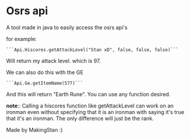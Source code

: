 # **Osrs api**
A tool made in java to easily access the osrs api's



for example:

    ```Api.Hiscores.getAttackLevel("Stan xD", false, false, false)```
Will return my attack level. which is 97.

We can also do this with the GE

    ```Api.Ge.getItemName(577)```
And this will return "Earth Rune".
You can use any function desired.


**note**::
Calling a hiscores function like getAttackLevel can work on an ironman even without specifying that it is an 
ironman with saying it's true that it's an ironman. 
The only difference will just be the rank.

Made by MakingStan :)
